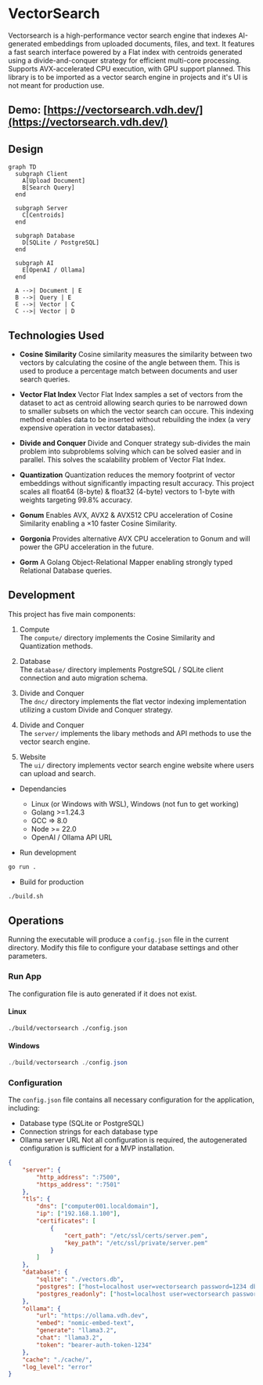 # VectorSearch

Vectorsearch is a high-performance vector search engine that indexes AI-generated embeddings from uploaded documents, files, and text. It features a fast search interface powered by a Flat index with centroids generated using a divide-and-conquer strategy for efficient multi-core processing. Supports AVX-accelerated CPU execution, with GPU support planned. This library is to be imported as a vector search engine in projects and it's UI is not meant for production use.

## Demo: [https://vectorsearch.vdh.dev/](https://vectorsearch.vdh.dev/)

## Design

```mermaid
graph TD
  subgraph Client
    A[Upload Document]
    B[Search Query]
  end

  subgraph Server
    C[Centroids]
  end

  subgraph Database
    D[SQLite / PostgreSQL]
  end

  subgraph AI
    E[OpenAI / Ollama]
  end

  A -->| Document | E
  B -->| Query | E
  E -->| Vector | C
  C -->| Vector | D
```

## Technologies Used

- **Cosine Similarity**
  Cosine similarity measures the similarity between two vectors by calculating the cosine of the angle between them.
  This is used to produce a percentage match between documents and user search queries. 

- **Vector Flat Index**
  Vector Flat Index samples a set of vectors from the dataset to act as centroid allowing search quries to be narrowed down to smaller subsets on which the vector search can occure.
  This indexing method enables data to be inserted without rebuilding the index (a very expensive operation in vector databases).

- **Divide and Conquer**
  Divide and Conquer strategy sub-divides the main problem into subproblems solving which can be solved easier and in parallel.
  This solves the scalability problem of Vector Flat Index. 

- **Quantization**
  Quantization reduces the memory footprint of vector embeddings without significantly impacting result accuracy.
  This project scales all float64 (8-byte) & float32 (4-byte) vectors to 1-byte with weights targeting 99.8% accuracy.

- **Gonum**
  Enables AVX, AVX2 & AVX512 CPU acceleration of Cosine Similarity enabling a ×10 faster Cosine Similarity. 

- **Gorgonia**
  Provides alternative AVX CPU acceleration to Gonum and will power the GPU acceleration in the future.

- **Gorm**
  A Golang Object-Relational Mapper enabling strongly typed Relational Database queries.

## Development

This project has five main components:

1. Compute  
  The `compute/` directory implements the Cosine Similarity and Quantization methods.

2. Database  
  The `database/` directory implements PostgreSQL / SQLite client connection and auto migration schema.

3. Divide and Conquer  
  The `dnc/` directory implements the flat vector indexing implementation utilizing a custom Divide and Conquer strategy. 

4. Divide and Conquer  
  The `server/` implements the libary methods and API methods to use the vector search engine. 

5. Website  
  The `ui/` directory implements vector search engine website where users can upload and search. 

- Dependancies
  - Linux (or Windows with WSL), Windows (not fun to get working)
  - Golang >=1.24.3
  - GCC => 8.0
  - Node >= 22.0
  - OpenAI / Ollama API URL

- Run development
```bash
go run .
```

- Build for production
```bash
./build.sh
```

## Operations

Running the executable will produce a `config.json` file in the current directory. Modify this file to configure your database settings and other parameters.

### Run App
The configuration file is auto generated if it does not exist.

#### Linux

```bash
./build/vectorsearch ./config.json
```

#### Windows

```powershell
./build/vectorsearch ./config.json
```

### Configuration
The `config.json` file contains all necessary configuration for the application, including:
- Database type (SQLite or PostgreSQL)
- Connection strings for each database type
- Ollama server URL
Not all configuration is required, the autogenerated configuration is sufficient for a MVP installation.
```json
{
    "server": {
        "http_address": ":7500",
        "https_address": ":7501"
    },
    "tls": {
        "dns": ["computer001.localdomain"],
        "ip": ["192.168.1.100"],
        "certificates": [
            {
                "cert_path": "/etc/ssl/certs/server.pem",
                "key_path": "/etc/ssl/private/server.pem"
            }
        ]
    },
    "database": {
        "sqlite": "./vectors.db",
        "postgres": ["host=localhost user=vectorsearch password=1234 dbname=vectordb port=9920 sslmode=disable"],
        "postgres_readonly": ["host=localhost user=vectorsearch password=1234 dbname=vectordb port=9920 sslmode=disable"]
    },
    "ollama": {
        "url": "https://ollama.vdh.dev",
        "embed": "nomic-embed-text",
        "generate": "llama3.2",
        "chat": "llama3.2",
        "token": "bearer-auth-token-1234"
    },
    "cache": "./cache/",
    "log_level": "error"
}
```
